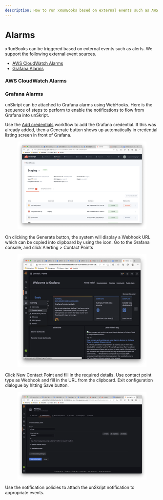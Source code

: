 ```yaml
---
description: How to run xRunBooks based on external events such as AWS CloudWatch alarms
---
```


# Alarms

xRunBooks can be triggered based on external events such as alerts. We support the following external event sources.

* [AWS CloudWatch Alarms](alarms.md#aws-cloudwatch-alarms)
* [Grafana Alarms](alarms.md#grafana-alarms-webhook)



### AWS CloudWatch Alarms



### Grafana Alarms

unSkript can be attached to Grafana alarms using WebHooks. Here is the sequence of steps to perform to enable the notifications to flow from Grafana into unSkript.



Use the [Add credentials](../getting-started/add-credentials-to-connect-your-resources.md) workflow to add the Grafana credential. If this was already added, then a Generate button shows up automatically in credential listing screen in front of Grafana.



<figure><img src="../../.gitbook/assets/Screen Shot 2022-09-26 at 1.56.40 PM.png" alt=""><figcaption></figcaption></figure>

On clicking the Generate button, the system will display a Webhook URL which can be copied into clipboard by using the icon. Go to the Grafana console, and click Alerting > Contact Points

<figure><img src="../../.gitbook/assets/Screen Shot 2022-09-26 at 2.13.41 PM.png" alt=""><figcaption></figcaption></figure>

Click New Contact Point and fill in the required details. Use contact point type as Webhook and fill in the URL from the clipboard. Exit configuration dialogue by hitting Save button.

<figure><img src="../../.gitbook/assets/Screen Shot 2022-09-26 at 1.59.38 PM.png" alt=""><figcaption></figcaption></figure>

Use the notification policies to attach the unSkript notification to appropriate events.

